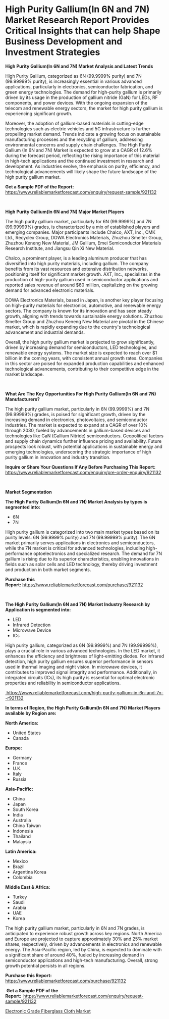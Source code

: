<p><h1>High Purity Gallium(In 6N and 7N) Market Research Report Provides Critical Insights that can help Shape Business Development and Investment Strategies</h1></p><p><strong>High Purity Gallium(In 6N and 7N) Market Analysis and Latest Trends</strong></p>
<p><p>High Purity Gallium, categorized as 6N (99.9999% purity) and 7N (99.99999% purity), is increasingly essential in various advanced applications, particularly in electronics, semiconductor fabrication, and green energy technologies. The demand for high-purity gallium is primarily driven by its usage in the production of gallium nitride (GaN) for LEDs, RF components, and power devices. With the ongoing expansion of the telecom and renewable energy sectors, the market for high purity gallium is experiencing significant growth.</p><p>Moreover, the adoption of gallium-based materials in cutting-edge technologies such as electric vehicles and 5G infrastructure is further propelling market demand. Trends indicate a growing focus on sustainable manufacturing processes and the recycling of gallium, addressing environmental concerns and supply chain challenges. The High Purity Gallium (In 6N and 7N) Market is expected to grow at a CAGR of 12.6% during the forecast period, reflecting the rising importance of this material in high-tech applications and the continued investment in research and development. As industries evolve, the emphasis on purity, efficiency, and technological advancements will likely shape the future landscape of the high purity gallium market.</p></p>
<p><strong>Get a Sample PDF of the Report:&nbsp;</strong> <a href="https://www.reliablemarketforecast.com/enquiry/request-sample/921132?utm_campaign=1080&utm_medium=2&utm_source=Github&utm_content=ia&utm_term=01022025&utm_id=high-purity-galliumin-6n-and-7n">https://www.reliablemarketforecast.com/enquiry/request-sample/921132</a></p>
<p>&nbsp;</p>
<p><strong>High Purity Gallium(In 6N and 7N) Major Market Players</strong></p>
<p><p>The high purity gallium market, particularly for 6N (99.9999%) and 7N (99.99999%) grades, is characterized by a mix of established players and emerging companies. Major participants include Chalco, AXT, Inc., CMK Ltd., Recyclex Group, DOWA Electronics Materials, Zhuzhou Smelter Group, Zhuzhou Keneng New Material, JM Gallium, Emei Semiconductor Materials Research Institute, and Jiangsu Qin Xi New Material.</p><p>Chalco, a prominent player, is a leading aluminum producer that has diversified into high purity materials, including gallium. The company benefits from its vast resources and extensive distribution networks, positioning itself for significant market growth. AXT, Inc., specializes in the production of high-purity gallium used in semiconductor applications and reported sales revenue of around $60 million, capitalizing on the growing demand for advanced electronic materials.</p><p>DOWA Electronics Materials, based in Japan, is another key player focusing on high-purity materials for electronics, automotive, and renewable energy sectors. The company is known for its innovation and has seen steady growth, aligning with trends towards sustainable energy solutions. Zhuzhou Smelter Group and Zhuzhou Keneng New Material are pivotal in the Chinese market, which is rapidly expanding due to the country's technological advancement and industrial demands.</p><p>Overall, the high purity gallium market is projected to grow significantly, driven by increasing demand for semiconductors, LED technologies, and renewable energy systems. The market size is expected to reach over $1 billion in the coming years, with consistent annual growth rates. Companies in this sector are poised for expanded production capabilities and enhanced technological advancements, contributing to their competitive edge in the market landscape.</p></p>
<p>&nbsp;</p>
<p><strong>What Are The Key Opportunities For High Purity Gallium(In 6N and 7N) Manufacturers?</strong></p>
<p><p>The high purity gallium market, particularly in 6N (99.9999%) and 7N (99.99999%) grades, is poised for significant growth, driven by the increasing demand in electronics, photovoltaics, and semiconductor industries. The market is expected to expand at a CAGR of over 10% through 2030, fueled by advancements in gallium-based devices and technologies like GaN (Gallium Nitride) semiconductors. Geopolitical factors and supply chain dynamics further influence pricing and availability. Future prospects look robust, with potential applications in sustainable energy and emerging technologies, underscoring the strategic importance of high purity gallium in innovation and industry transition.</p></p>
<p><strong>Inquire or Share Your Questions If Any Before Purchasing This Report:</strong> <a href="https://www.reliablemarketforecast.com/enquiry/pre-order-enquiry/921132?utm_campaign=1080&utm_medium=2&utm_source=Github&utm_content=ia&utm_term=01022025&utm_id=high-purity-galliumin-6n-and-7n">https://www.reliablemarketforecast.com/enquiry/pre-order-enquiry/921132</a></p>
<p>&nbsp;</p>
<p><strong>Market Segmentation</strong></p>
<p><strong>The High Purity Gallium(In 6N and 7N) Market Analysis by types is segmented into:</strong></p>
<p><ul><li>6N</li><li>7N</li></ul></p>
<p><p>High purity gallium is categorized into two main market types based on its purity levels: 6N (99.9999% purity) and 7N (99.99999% purity). The 6N market primarily serves applications in electronics and semiconductors, while the 7N market is critical for advanced technologies, including high-performance optoelectronics and specialized research. The demand for 7N gallium is rising due to its superior characteristics, enabling innovations in fields such as solar cells and LED technology, thereby driving investment and production in both market segments.</p></p>
<p><strong>Purchase this Report:&nbsp;</strong><a href="https://www.reliablemarketforecast.com/purchase/921132?utm_campaign=1080&utm_medium=2&utm_source=Github&utm_content=ia&utm_term=01022025&utm_id=high-purity-galliumin-6n-and-7n">https://www.reliablemarketforecast.com/purchase/921132</a></p>
<p>&nbsp;</p>
<p><strong>The High Purity Gallium(In 6N and 7N) Market Industry Research by Application is segmented into:</strong></p>
<p><ul><li>LED</li><li>Infrared Detection</li><li>Microwave Device</li><li>ICs</li></ul></p>
<p><p>High purity gallium, categorized as 6N (99.9999%) and 7N (99.99999%), plays a crucial role in various advanced technologies. In the LED market, it enhances the efficiency and brightness of light-emitting diodes. For infrared detection, high purity gallium ensures superior performance in sensors used in thermal imaging and night vision. In microwave devices, it contributes to improved signal integrity and performance. Additionally, in integrated circuits (ICs), its high purity is essential for optimal electronic properties and reliability in semiconductor applications.</p></p>
<p><a href="https://www.reliablemarketforecast.com/high-purity-gallium-in-6n-and-7n--r921132?utm_campaign=1080&utm_medium=2&utm_source=Github&utm_content=ia&utm_term=01022025&utm_id=high-purity-galliumin-6n-and-7n">&nbsp;https://www.reliablemarketforecast.com/high-purity-gallium-in-6n-and-7n--r921132</a></p>
<p><strong>In terms of Region, the High Purity Gallium(In 6N and 7N) Market Players available by Region are:</strong></p>
<p>
    <p> <strong> North America: </strong>
        <ul>
            <li>United States</li>
            <li>Canada</li>
        </ul>
        </p> 
    <p> <strong> Europe: </strong>
        <ul>
            <li>Germany</li>
            <li>France</li>
            <li>U.K.</li>
            <li>Italy</li>
            <li>Russia</li>
        </ul>
        </p> 
    <p> <strong> Asia-Pacific: </strong>
        <ul>
            <li>China</li>
            <li>Japan</li>
            <li>South Korea</li>
            <li>India</li>
            <li>Australia</li>
            <li>China Taiwan</li>
            <li>Indonesia</li>
            <li>Thailand</li>
            <li>Malaysia</li>
        </ul>
        </p> 
    <p> <strong> Latin America: </strong>
        <ul>
            <li>Mexico</li>
            <li>Brazil</li>
            <li>Argentina Korea</li>
            <li>Colombia</li>
        </ul>
        </p> 
    <p> <strong> Middle East & Africa: </strong>
        <ul>
            <li>Turkey</li>
            <li>Saudi</li>
            <li>Arabia</li>
            <li>UAE</li>
            <li>Korea</li>
        </ul>
    </p>
    </p>
<p><p>The high purity gallium market, particularly in 6N and 7N grades, is anticipated to experience robust growth across key regions. North America and Europe are projected to capture approximately 30% and 25% market shares, respectively, driven by advancements in electronics and renewable energy. The Asia-Pacific region, led by China, is expected to dominate with a significant share of around 40%, fueled by increasing demand in semiconductor applications and high-tech manufacturing. Overall, strong growth potential persists in all regions.</p></p>
<p><strong>Purchase this Report: </strong><a href="https://www.reliablemarketforecast.com/purchase/921132?utm_campaign=1080&utm_medium=2&utm_source=Github&utm_content=ia&utm_term=01022025&utm_id=high-purity-galliumin-6n-and-7n">https://www.reliablemarketforecast.com/purchase/921132</a></p>
<p>&nbsp;<strong>Get a Sample PDF of the Report:&nbsp;&nbsp;</strong><a href="https://www.reliablemarketforecast.com/enquiry/request-sample/921132?utm_campaign=1080&utm_medium=2&utm_source=Github&utm_content=ia&utm_term=01022025&utm_id=high-purity-galliumin-6n-and-7n">https://www.reliablemarketforecast.com/enquiry/request-sample/921132</a></p>
<p><strong></strong></p>
<p><p><a href="https://github.com/gdfhhhj/Market-Research-Report-List-7/blob/main/electronic-grade-fiberglass-cloth-market.md?utm_campaign=1080&utm_medium=2&utm_source=Github&utm_content=ia&utm_term=01022025&utm_id=high-purity-galliumin-6n-and-7n">Electronic Grade Fiberglass Cloth Market</a></p></p>